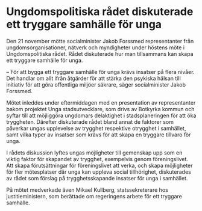 # Ungdomspolitiska rådet diskuterade ett tryggare samhälle för unga

Den 21 november mötte socialminister Jakob Forssmed representanter från ungdomsorganisationer, nätverk och myndigheter under höstens möte i Ungdomspolitiska rådet. Rådet diskuterade hur man tillsammans kan skapa ett tryggare samhälle för unga.


– För att bygga ett tryggare samhälle för unga krävs insatser på flera nivåer. Det handlar om allt ifrån åtgärder för att stärka den psykiska hälsan till initiativ för att göra offentliga miljöer säkrare, säger socialminister Jakob Forssmed.

Mötet inleddes under eftermiddagen med en presentation av representanter bakom projektet Unga stadsutvecklare, som drivs av Botkyrka kommun och syftar till att möjliggöra ungdomars delaktighet i stadsplaneringen för att öka tryggheten. Därefter diskuterade rådet bland annat de faktorer som påverkar ungas upplevelse av trygghet respektive otrygghet i samhället, samt vilka typer av insatser som krävs för att skapa en tryggare tillvaro för unga.

I rådets diskussion lyftes ungas möjligheter till gemenskap upp som en viktig faktor för skapandet av trygghet, exempelvis genom föreningslivet. Att skapa förutsättningar för föreningslivet att verka, och skapa möjligheter för fler mötesplatser där unga kan uppleva social tillhörighet, diskuterades av rådet som förslag på trygghetsskapande insatser för unga i samhället.

På mötet medverkade även Mikael Kullberg, statssekreterare hos justitieministern, som berättade om regeringens arbete för ett tryggare samhälle.
